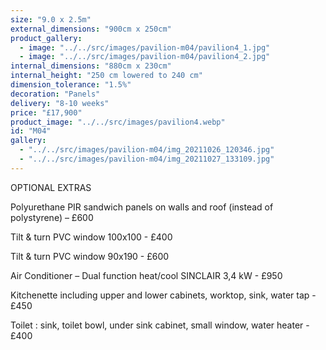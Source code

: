 ```yaml
---
size: "9.0 x 2.5m"
external_dimensions: "900cm x 250cm"
product_gallery:
  - image: "../../src/images/pavilion-m04/pavilion4_1.jpg"
  - image: "../../src/images/pavilion-m04/pavilion4_2.jpg"
internal_dimensions: "880cm x 230cm"
internal_height: "250 cm lowered to 240 cm"
dimension_tolerance: "1.5%"
decoration: "Panels"
delivery: "8-10 weeks"
price: "£17,900"
product_image: "../../src/images/pavilion4.webp"
id: "M04"
gallery:
  - "../../src/images/pavilion-m04/img_20211026_120346.jpg"
  - "../../src/images/pavilion-m04/img_20211027_133109.jpg"
---
```

OPTIONAL EXTRAS



   Polyurethane PIR sandwich panels on walls and roof (instead of polystyrene) – £600

   Tilt & turn PVC window 100x100 - £400

   Tilt & turn PVC window 90x190 - £600

   Air Conditioner – Dual function heat/cool SINCLAIR 3,4 kW - £950

   Kitchenette including upper and lower cabinets, worktop, sink, water tap - £450

   Toilet : sink, toilet bowl, under sink cabinet, small window, water heater - £400
